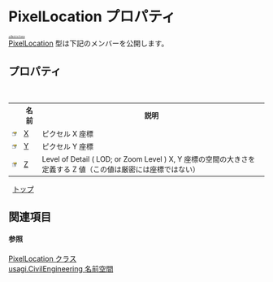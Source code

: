 # PixelLocation プロパティ

<div style="font-size:30%"><a href="https://github.com/usagi/usagi.cs/blob/master/docs/Home.md">≪Back to Home</a></div><a href="T_usagi_CivilEngineering_PixelLocation.md">PixelLocation</a> 型は下記のメンバーを公開します。


## プロパティ
&nbsp;<table><tr><th></th><th>名前</th><th>説明</th></tr><tr><td>![Public プロパティ](media/pubproperty.gif "Public プロパティ")</td><td><a href="P_usagi_CivilEngineering_PixelLocation_X.md">X</a></td><td>
ピクセル X 座標</td></tr><tr><td>![Public プロパティ](media/pubproperty.gif "Public プロパティ")</td><td><a href="P_usagi_CivilEngineering_PixelLocation_Y.md">Y</a></td><td>
ピクセル Y 座標</td></tr><tr><td>![Public プロパティ](media/pubproperty.gif "Public プロパティ")</td><td><a href="P_usagi_CivilEngineering_PixelLocation_Z.md">Z</a></td><td>
Level of Detail ( LOD; or Zoom Level ) X, Y 座標の空間の大きさを定義する Z 値（この値は厳密には座標ではない）</td></tr></table>&nbsp;
<a href="#pixellocation-プロパティ">トップ</a>

## 関連項目


#### 参照
<a href="T_usagi_CivilEngineering_PixelLocation.md">PixelLocation クラス</a><br /><a href="N_usagi_CivilEngineering.md">usagi.CivilEngineering 名前空間</a><br />